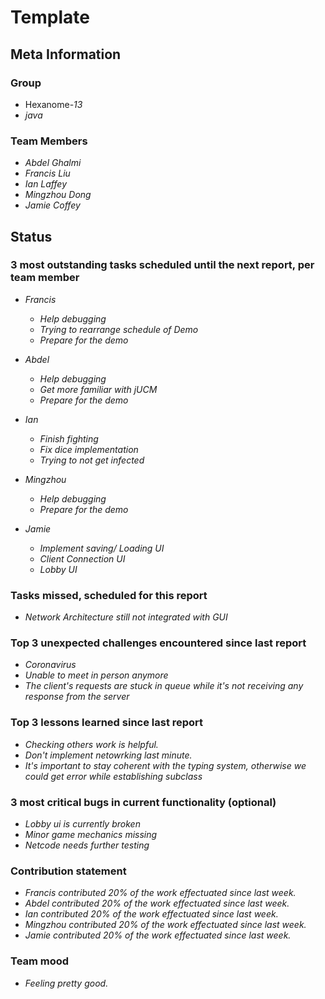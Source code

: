 # Template

## Meta Information

### Group

 * Hexanome-*13*
 * *java*

### Team Members

 * *Abdel Ghalmi*
 * *Francis Liu*
 * *Ian Laffey*
 * *Mingzhou Dong*
 * *Jamie Coffey*

## Status

### 3 most outstanding tasks scheduled until the next report, per team member

 * *Francis*
   * *Help debugging*
   * *Trying to rearrange schedule of Demo*
   * *Prepare for the demo*

 * *Abdel*
   * *Help debugging*
   * *Get more familiar with jUCM*
   * *Prepare for the demo*

 * *Ian*
   * *Finish fighting*
   * *Fix dice implementation*
   * *Trying to not get infected*
   
 * *Mingzhou*
   * *Help debugging*
   * *Prepare for the demo*
   
 * *Jamie*
   * *Implement saving/ Loading UI*
   * *Client Connection UI*
   * *Lobby UI*

### Tasks missed, scheduled for this report

 * *Network Architecture still not integrated with GUI*

### Top 3 unexpected challenges encountered since last report

 * *Coronavirus*
 * *Unable to meet in person anymore*
 * *The client's requests are stuck in queue while it's not receiving any response from the server*

### Top 3 lessons learned since last report

 * *Checking others work is helpful.*
 * *Don't implement netowrking last minute.*
 * *It's important to stay coherent with the typing system, otherwise we could get error while establishing subclass*

### 3 most critical bugs in current functionality (optional)

 * *Lobby ui is currently broken*
 * *Minor game mechanics missing*
 * *Netcode needs further testing*
 

### Contribution statement

 * *Francis contributed 20% of the work effectuated since last week.*
 * *Abdel contributed 20% of the work effectuated since last week.*
 * *Ian contributed 20% of the work effectuated since last week.*
 * *Mingzhou contributed 20% of the work effectuated since last week.*
 * *Jamie contributed 20% of the work effectuated since last week.*

### Team mood

 * *Feeling pretty good.*
